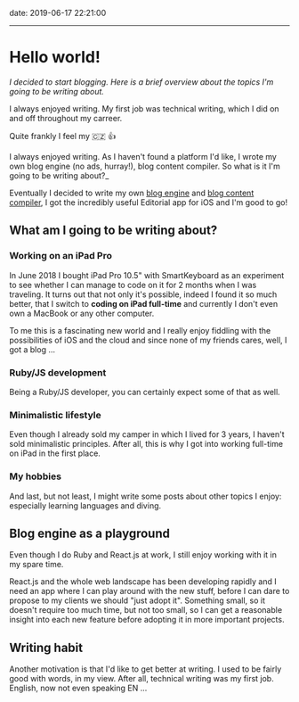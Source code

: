 date: 2019-06-17 22:21:00

---

# Hello world!

_I decided to start blogging. Here is a brief overview about the topics I'm going to be writing about._

I always enjoyed writing. My first job was technical writing, which I did on and off throughout my carreer.

Quite frankly I feel my
:czech_republic:
:+1:

I always enjoyed writing. As I haven't found a platform I'd like, I wrote my own blog engine (no ads, hurray!), blog content compiler. So what is it I'm going to be writing about?_

Eventually I decided to write my own [blog engine][gh-blog-engine] and [blog content compiler][gh-blog-generator], I got the incredibly useful Editorial app for iOS and I'm good to go!

## What am I going to be writing about?

### Working on an iPad Pro
In June 2018 I bought iPad Pro 10.5" with SmartKeyboard as an experiment to see whether I can manage to code on it for 2 months when I was traveling. It turns out that not only it's possible, indeed I found it so much better, that I switch to **coding on iPad full-time** and currently I don't even own a MacBook or any other computer.

To me this is a fascinating new world and I really enjoy fiddling with the possibilities of iOS and the cloud and since none of my friends cares, well, I got a blog ...

### Ruby/JS development
Being a Ruby/JS developer, you can certainly expect some of that as well.

### Minimalistic lifestyle
Even though I already sold my camper in which I lived for 3 years, I haven't sold minimalistic principles. After all, this is why I got into working full-time on iPad in the first place.

### My hobbies
And last, but not least, I might write some posts about other topics I enjoy: especially learning languages and diving.

## Blog engine as a playground
Even though I do Ruby and React.js at work, I still enjoy working with it in my spare time.

React.js and the whole web landscape has been developing rapidly and I need an app where I can play around with the new stuff, before I can dare to propose to my clients we should "just adopt it". Something small, so it doesn't require too much time, but not too small, so I can get a reasonable insight into each new feature before adopting it in more important projects.

## Writing habit
Another motivation is that I'd like to get better at writing. I used to be fairly good with words, in my view. After all, technical writing was my first job.
English, now not even speaking EN ...

<!-- Links -->
[gh-blog-engine]: https://github.com/botanicus/blog
[gh-blog-generator]: https://github.com/botanicus/blog-generator.js

